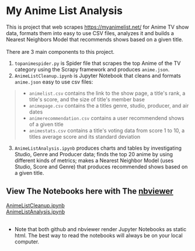 # My Anime List Analysis
This is project that web scrapes https://myanimelist.net/ for Anime TV show data, formats them into easy to use CSV files, analyzes it and builds a Nearest Neighbors Model that recommends shows based on a given title.
<br>
<br>
There are 3 main components to this project.
1. `topanimespider.py` is Spider file that scrapes the top Anime of the TV category using the Scrapy framework and produces `anime.json`.
2. `AnimeListCleanup.ipynb` is Jupyter Notebook that cleans and formats `anime.json` easy to use csv files:
>  - `animelist.csv` contains the link to the show page, a title's rank, a title's score, and the size of title's member base
>  - `animepage.csv` contains the a titles genre, studio, producer, and air dates
>  - `animerecommendation.csv` contains a user recommendend shows of a given title
>  - `animestats.csv` contains a title's voting data from score 1 to 10, a titles average score and its standard deviation
3. `AnimeListAnalysis.ipynb` produces charts and tables by investigating Studio, Genre and Producer data; finds the top 20 anime by using different kinds of metrics; makes a Nearest Neighbor Model (uses Studio, Score and Genre) that produces recommended shows based on a given title.

## View The Notebooks here with The [nbviewer](https://nbviewer.jupyter.org/)
[AnimeListCleanup.ipynb](https://nbviewer.jupyter.org/github/gugzkumar/myanimelist_analysis/blob/master/AnimeListCleanup.ipynb)<br>
[AnimeListAnalysis.ipynb](https://nbviewer.jupyter.org/github/gugzkumar/myanimelist_analysis/blob/master/AnimeListAnalysis.ipynb)<br>
<br>
* Note that both github and nbviewer render Jupyter Notebooks as static html. The best way to read the notebooks will always be on your local computer.
